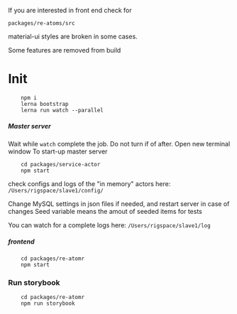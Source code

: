 If you are interested in front end check for
 
```packages/re-atoms/src```  


material-ui styles are broken in some cases.

Some features are removed from build

# Init #
```
    npm i 
    lerna bootstrap
    lerna run watch --parallel
```
#####  Master server #####
Wait while ```watch``` complete the job. Do not turn if of after. 
Open new terminal window
To start-up master server
```
    cd packages/service-actor
    npm start
```
check configs and logs of the "in memory" actors here:
```/Users/rigspace/slave1/config/```

Change MySQL settings in json files if needed, and restart server in case of changes
Seed variable means the amout of seeded items for tests
 
You can watch for a complete logs here:
```/Users/rigspace/slave1/log```
 
#####  frontend #####

```
    cd packages/re-atomr
    npm start
```


### Run storybook ###
```
    cd packages/re-atomr
    npm run storybook
```
